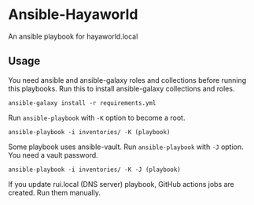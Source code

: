 # Ansible-Hayaworld
An ansible playbook for hayaworld.local

## Usage
You need ansible and ansible-galaxy roles and collections before running this playbooks. Run this to install ansible-galaxy collections and roles.

```
ansible-galaxy install -r requirements.yml
```

Run `ansible-playbook` with `-K` option to become a root.

```
ansible-playbook -i inventories/ -K (playbook)
```

Some playbook uses ansible-vault. Run `ansible-playbook` with `-J` option. You need a vault password.

```
ansible-playbook -i inventories/ -K -J (playbook)
```

If you update rui.local (DNS server) playbook, GitHub actions jobs are created. Run them manually.
